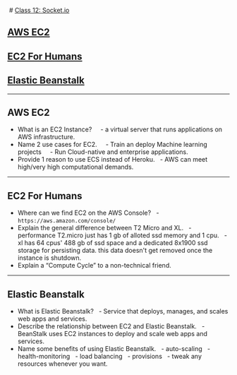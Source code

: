  # [Class 12: Socket.io](/README.md)


## [AWS EC2](https://aws.amazon.com/ec2/)
## [EC2 For Humans](https://www.youtube.com/watch?v=lZMkgOMYYIg)
## [Elastic Beanstalk](https://www.youtube.com/watch?v=SrwxAScdyT0)


<hr>




## AWS EC2


- What is an EC2 Instance?
    - a virtual server that runs applications on AWS infrastructure.
- Name 2 use cases for EC2.
    - Train an deploy Machine learning projects
    - Run Cloud-native and enterprise applications.
- Provide 1 reason to use ECS instead of Heroku.
  - AWS can meet high/very high computational demands.


<hr>


## EC2 For Humans


- Where can we find EC2 on the AWS Console?
  - `https://aws.amazon.com/console/`
- Explain the general difference between T2 Micro and XL.
  - performance T2.micro just has 1 gb of alloted ssd memory and 1 cpu.
  - xl has 64 cpus' 488 gb of ssd space and a dedicated 8x1900 ssd storage for persisting data. this data doesn't get removed once the instance is shutdown.
- Explain a “Compute Cycle” to a non-technical friend.
<hr>



## Elastic Beanstalk


- What is Elastic Beanstalk?
  - Service that deploys, manages, and scales web apps and services.
- Describe the relationship between EC2 and Elastic Beanstalk.
  - BeanStalk uses EC2 instances to deploy and scale web apps and services.
- Name some benefits of using Elastic Beanstalk.
  - auto-scaling
  - health-monitoring
  - load balancing
  - provisions
  - tweak any resources whenever you want.